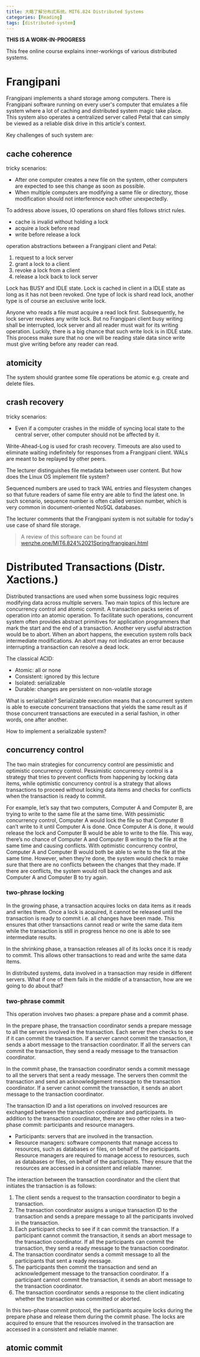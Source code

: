 ```yaml
---
title: 大略了解分布式系统。MIT6.824 Distributed Systems
categories: [Reading]
tags: [distributed-system]
---
```


**THIS IS A WORK-IN-PROGRESS**

This free online course explains inner-workings of various distributed systems.

# Frangipani

Frangipani implements a shard storage among computers. There is Frangipani software
running on every user's computer that emulates a file system where a lot of caching and
distributed system magic take place. This system also operates a centralized
server called Petal that can simply be viewed as a reliable disk drive in this article's context.

Key challenges of such system are:

## cache coherence

tricky scenarios:

- After one computer creates a new file on the system, other computers are expected to
  see this change as soon as possible.
- When multiple computers are modifying a same file or directory, those modification should not
  interference each other unexpectedly.

To address above issues, IO operations on shard files follows strict rules.

- cache is invalid without holding a lock
- acquire a lock before read
- write before release a lock

operation abstractions between a Frangipani client and Petal:

1. request to a lock server
2. grant a lock to a client
3. revoke a lock from a client
4. release a lock back to lock server

Lock has BUSY and IDLE state.
Lock is cached in client in a IDLE state as long as it has not been revoked.
One type of lock is shard read lock, another type is of course an exclusive write lock.

Anyone who reads a file must acquire a read lock first. Subsequently, he lock server revokes
any write lock. But no Frangipani
client busy writing shall be interrupted, lock server and all reader must wait for its writing
operation. Luckily, there is a big chance that such write lock is in IDLE state.
This process make sure that no one will be reading stale data since write must give writing
before any reader can read.

## atomicity

The system should grantee some file operations be atomic e.g. create and delete files.

## crash recovery

tricky scenarios:

- Even if a computer crashes in the middle of syncing local state to the central server,
  other computer should not be affected by it.

Write-Ahead-Log is used for crash recovery. Timeouts are also used to eliminate waiting indefinitely
for responses from a Frangipani client. WALs are meant to be replayed by other peers.

The lecturer distinguishes file metadata between user content. But how does the Linux OS implement
file system?

Sequenced numbers are used to track WAL entries and filesystem changes so that future readers
of same file entry are able to find the latest one. In such scenario, sequence number is often
called version number, which is very common in document-oriented NoSQL databases.

The lecturer comments that the Frangipani system is not suitable for today's use case of shard
file storage.

> A review of this software can be found
> at [wenzhe.one/MIT6.824%2021Spring/frangipani.html](https://wenzhe.one/MIT6.824%2021Spring/frangipani.html)

# Distributed Transactions (Distr. Xactions.)

Distributed transactions are used when some bussiness logic requires
modifying data across multiple servers.
Two main topics of this lecture are concurrency control and atomic commit.
A transaction packs series of operation into an atomic operation.
To facilitate such operations,
concurrent system often provides abstract primitives for application programmers
that mark the start and the end of a transaction. Another very useful abstraction would be
to abort. When an abort happens, the execution system rolls back intermediate modifications.
An abort may not indicates an error because interrupting a transaction can resolve a dead lock.

The classical ACID:

- Atomic: all or none
- Consistent: ignored by this lecture
- Isolated: serializable
- Durable: changes are persistent on non-volatile storage

What is serializable?
Serializable execution means that a concurrent system is able to execute concurrent
transactions that yields the same result as if those concurrent transactions are executed
in a serial fashion, in other words, one after another.

How to implement a serializable system?

## concurrency control

The two main strategies for concurrency control are pessimistic and optimistic concurrency control.
Pessimistic concurrency control is a strategy that tries to prevent conflicts from happening
by locking data items, while optimistic concurrency control is a strategy that allows
transactions to proceed without locking data items and checks for conflicts
when the transaction is ready to commit.

For example, let’s say that two computers, Computer A and Computer B, are trying to write to the same file
at the same time.
With pessimistic concurrency control, Computer A would lock the file so that
Computer B can’t write to it until Computer A is done. Once Computer A is done,
it would release the lock and Computer B would be able to write to the file.
This way, there’s no chance of Computer A and Computer B writing to the file at the same time
and causing conflicts.
With optimistic concurrency control, Computer A and Computer B would both be able to
write to the file at the same time. However, when they’re done, the system would check
to make sure that there are no conflicts between the changes that they made.
If there are conflicts, the system would roll back the changes and ask Computer A
and Computer B to try again.

### two-phrase locking

In the growing phase, a transaction acquires locks on data items as it reads and writes them. Once a lock is acquired,
it cannot be released until the transaction is ready to commit i.e. all changes have been made.
This ensures that other transactions cannot read or write the same data item
while the transaction is still in progress hence no one is able to see intermediate results.

In the shrinking phase, a transaction releases all of its locks once it is ready to commit. This allows other
transactions to read and write the same data items.

In distributed systems, data involved in a transaction may reside in different servers.
What if one of them fails in the middle of a transaction, how are we going to do about that?

### two-phrase commit

This operation involves two phases: a prepare phase and a commit phase.

In the prepare phase, the transaction coordinator sends a prepare message to all the servers involved in the
transaction. Each server then checks to see if it can commit the transaction. If a server cannot commit the transaction,
it sends a abort message to the transaction coordinator. If all the servers can commit the transaction, they send a
ready message to the transaction coordinator.

In the commit phase, the transaction coordinator sends a commit message to all the servers that sent a ready message.
The servers then commit the transaction and send an acknowledgement message to the transaction coordinator. If a server
cannot commit the transaction, it sends an abort message to the transaction coordinator.

The transaction ID and a list operations on involved resources are exchanged between the transaction coordinator and
participants. In addition to the transaction coordinator, there are two other roles in a two-phase commit: participants
and resource managers.

- Participants: servers that are involved in the transaction.
- Resource managers: software components that manage access to resources, such as databases or files, on behalf of
  the participants. Resource managers are required to manage access to resources, such as databases or files, on behalf
  of the participants. They ensure that the resources are accessed in a consistent and reliable manner.

The interaction between the transaction coordinator and the client that initiates the transaction is as follows:

1. The client sends a request to the transaction coordinator to begin a transaction.
2. The transaction coordinator assigns a unique transaction ID to the transaction and sends a prepare message to all the
   participants involved in the transaction.
3. Each participant checks to see if it can commit the transaction. If a participant cannot commit the transaction, it
   sends an abort message to the transaction coordinator. If all the participants can commit the transaction, they send
   a ready message to the transaction coordinator.
4. The transaction coordinator sends a commit message to all the participants that sent a ready message.
5. The participants then commit the transaction and send an acknowledgement message to the transaction coordinator. If a
   participant
   cannot commit the transaction, it sends an abort message to the transaction coordinator.
6. The transaction coordinator sends a response to the client indicating whether the transaction was committed or
   aborted.

In this two-phase commit protocol, the participants acquire locks during the prepare phase and release them during the
commit phase. The locks are acquired to ensure that the resources involved in the transaction are accessed in a
consistent and reliable manner.

## atomic commit
